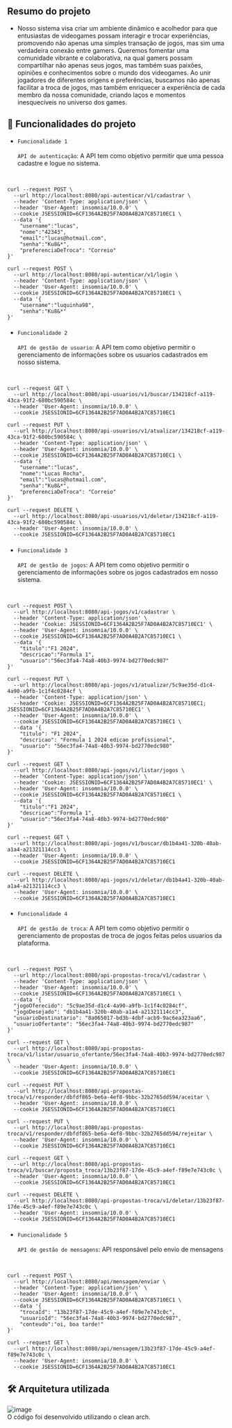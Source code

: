 ## Resumo do projeto
- Nosso sistema visa criar um ambiente dinâmico e acolhedor para que
entusiastas de videogames possam interagir e trocar experiências, promovendo
não apenas uma simples transação de jogos, mas sim uma verdadeira conexão
entre gamers. Queremos fomentar uma comunidade vibrante e colaborativa, na
qual gamers possam compartilhar não apenas seus jogos, mas também suas
paixões, opiniões e conhecimentos sobre o mundo dos videogames. Ao unir
jogadores de diferentes origens e preferências, buscamos não apenas facilitar a
troca de jogos, mas também enriquecer a experiência de cada membro da nossa
comunidade, criando laços e momentos inesquecíveis no universo dos games.

## 🔨 Funcionalidades do projeto

- `Funcionalidade 1` <br><br>
`API de autenticação`: A API tem como objetivo permitir que uma pessoa cadastre e logue no sistema.
</br>


```
curl --request POST \
  --url http://localhost:8080/api-autenticar/v1/cadastrar \
  --header 'Content-Type: application/json' \
  --header 'User-Agent: insomnia/10.0.0' \
  --cookie JSESSIONID=6CF1364A2B25F7AD0A4B2A7C85710EC1 \
  --data '{
	"username":"lucas",
	"nome":"42343",
	"email":"lucas@hotmail.com",
	"senha":"Ku8&*",
	"preferenciaDeTroca": "Correio"
}'
```


```
curl --request POST \
  --url http://localhost:8080/api-autenticar/v1/login \
  --header 'Content-Type: application/json' \
  --header 'User-Agent: insomnia/10.0.0' \
  --cookie JSESSIONID=6CF1364A2B25F7AD0A4B2A7C85710EC1 \
  --data '{
	"username":"luquinha98",
	"senha":"Ku8&*"
}'
```

#### 
- `Funcionalidade 2` <br><br> 
`API de gestão de usuario`: A API tem como objetivo permitir o gerenciamento de informações sobre os usuarios cadastrados em nosso sistema. 
</br>

```
curl --request GET \
  --url http://localhost:8080/api-usuarios/v1/buscar/134218cf-a119-43ca-91f2-680bc590584c \
  --header 'User-Agent: insomnia/10.0.0' \
  --cookie JSESSIONID=6CF1364A2B25F7AD0A4B2A7C85710EC1
```

```
curl --request PUT \
  --url http://localhost:8080/api-usuarios/v1/atualizar/134218cf-a119-43ca-91f2-680bc590584c \
  --header 'Content-Type: application/json' \
  --header 'User-Agent: insomnia/10.0.0' \
  --cookie JSESSIONID=6CF1364A2B25F7AD0A4B2A7C85710EC1 \
  --data '{
	"username":"lucas",
	"nome":"Lucas Rocha",
	"email":"lucas@hotmail.com",
	"senha":"Ku8&*",
	"preferenciaDeTroca": "Correio"
}'
```

```
curl --request DELETE \
  --url http://localhost:8080/api-usuarios/v1/deletar/134218cf-a119-43ca-91f2-680bc590584c \
  --header 'User-Agent: insomnia/10.0.0' \
  --cookie JSESSIONID=6CF1364A2B25F7AD0A4B2A7C85710EC1
```


#### 
- `Funcionalidade 3` <br><br>
`API de gestão de jogos`: A API tem como objetivo permitir o gerenciamento de informações sobre os jogos cadastrados em nosso sistema. 
</br>

```
curl --request POST \
  --url http://localhost:8080/api-jogos/v1/cadastrar \
  --header 'Content-Type: application/json' \
  --header 'Cookie: JSESSIONID=6CF1364A2B25F7AD0A4B2A7C85710EC1' \
  --header 'User-Agent: insomnia/10.0.0' \
  --cookie JSESSIONID=6CF1364A2B25F7AD0A4B2A7C85710EC1 \
  --data '{
	"titulo":"F1 2024",
	"descricao":"Formula 1",
	"usuario":"56ec3fa4-74a8-40b3-9974-bd2770edc987"
}'
```

```
curl --request PUT \
  --url http://localhost:8080/api-jogos/v1/atualizar/5c9ae35d-d1c4-4a90-a9fb-1c1f4c0284cf \
  --header 'Content-Type: application/json' \
  --header 'Cookie: JSESSIONID=6CF1364A2B25F7AD0A4B2A7C85710EC1; JSESSIONID=6CF1364A2B25F7AD0A4B2A7C85710EC1' \
  --header 'User-Agent: insomnia/10.0.0' \
  --cookie JSESSIONID=6CF1364A2B25F7AD0A4B2A7C85710EC1 \
  --data '{
	"titulo": "F1 2024",
	"descricao": "Formula 1 2024 edicao profissional",
	"usuario": "56ec3fa4-74a8-40b3-9974-bd2770edc980"
}'
```

```
curl --request GET \
  --url http://localhost:8080/api-jogos/v1/listar/jogos \
  --header 'Content-Type: application/json' \
  --header 'Cookie: JSESSIONID=6CF1364A2B25F7AD0A4B2A7C85710EC1' \
  --header 'User-Agent: insomnia/10.0.0' \
  --cookie JSESSIONID=6CF1364A2B25F7AD0A4B2A7C85710EC1 \
  --data '{
	"titulo":"F1 2024",
	"descricao":"Formula 1",
	"usuario":"56ec3fa4-74a8-40b3-9974-bd2770edc980"
}'
```

```
curl --request GET \
  --url http://localhost:8080/api-jogos/v1/buscar/db1b4a41-320b-40ab-a1a4-a21321114cc3 \
  --header 'User-Agent: insomnia/10.0.0' \
  --cookie JSESSIONID=6CF1364A2B25F7AD0A4B2A7C85710EC1
```

```
curl --request DELETE \
  --url http://localhost:8080/api-jogos/v1/deletar/db1b4a41-320b-40ab-a1a4-a21321114cc3 \
  --header 'User-Agent: insomnia/10.0.0' \
  --cookie JSESSIONID=6CF1364A2B25F7AD0A4B2A7C85710EC1
```

#### 
- `Funcionalidade 4` <br><br>
`API de gestão de troca`: A API tem como objetivo permitir o gerenciamento de propostas de troca de jogos feitas pelos usuarios da plataforma.
</br>

```
curl --request POST \
  --url http://localhost:8080/api-propostas-troca/v1/cadastrar \
  --header 'Content-Type: application/json' \
  --header 'User-Agent: insomnia/10.0.0' \
  --cookie JSESSIONID=6CF1364A2B25F7AD0A4B2A7C85710EC1 \
  --data '{
  "jogoOferecido": "5c9ae35d-d1c4-4a90-a9fb-1c1f4c0284cf",
  "jogoDesejado": "db1b4a41-320b-40ab-a1a4-a21321114cc3",
  "usuarioDestinatario": "8a065017-bd3b-4dbf-acb9-9ac6ea323aa6",
  "usuarioOfertante": "56ec3fa4-74a8-40b3-9974-bd2770edc987"
}'
```

```
curl --request GET \
  --url http://localhost:8080/api-propostas-troca/v1/listar/usuario_ofertante/56ec3fa4-74a8-40b3-9974-bd2770edc987 \
  --header 'User-Agent: insomnia/10.0.0' \
  --cookie JSESSIONID=6CF1364A2B25F7AD0A4B2A7C85710EC1
```

```
curl --request PUT \
  --url http://localhost:8080/api-propostas-troca/v1/responder/dbfdf865-be6a-4ef8-9bbc-32b2765dd594/aceitar \
  --header 'User-Agent: insomnia/10.0.0' \
  --cookie JSESSIONID=6CF1364A2B25F7AD0A4B2A7C85710EC1
```
```
curl --request PUT \
  --url http://localhost:8080/api-propostas-troca/v1/responder/dbfdf865-be6a-4ef8-9bbc-32b2765dd594/rejeitar \
  --header 'User-Agent: insomnia/10.0.0' \
  --cookie JSESSIONID=6CF1364A2B25F7AD0A4B2A7C85710EC1
```
```
curl --request GET \
  --url http://localhost:8080/api-propostas-troca/v1/buscar/proposta_troca/13b23f87-17de-45c9-a4ef-f89e7e743c0c \
  --header 'User-Agent: insomnia/10.0.0' \
  --cookie JSESSIONID=6CF1364A2B25F7AD0A4B2A7C85710EC1
```
```
curl --request DELETE \
  --url http://localhost:8080/api-propostas-troca/v1/deletar/13b23f87-17de-45c9-a4ef-f89e7e743c0c \
  --header 'User-Agent: insomnia/10.0.0' \
  --cookie JSESSIONID=6CF1364A2B25F7AD0A4B2A7C85710EC1
```

#### 
- `Funcionalidade 5` <br><br>
`API de gestão de mensagens`: API responsável pelo envio de mensagens
</br>

```
curl --request POST \
  --url http://localhost:8080/api/mensagem/enviar \
  --header 'Content-Type: application/json' \
  --header 'User-Agent: insomnia/10.0.0' \
  --cookie JSESSIONID=6CF1364A2B25F7AD0A4B2A7C85710EC1 \
  --data '{
	"trocaId": "13b23f87-17de-45c9-a4ef-f89e7e743c0c",
	"usuarioId": "56ec3fa4-74a8-40b3-9974-bd2770edc987",
	"conteudo":"oi, boa tarde!"
}'
```

```
curl --request GET \
  --url http://localhost:8080/api/mensagem/13b23f87-17de-45c9-a4ef-f89e7e743c0c \
  --header 'User-Agent: insomnia/10.0.0' \
  --cookie JSESSIONID=6CF1364A2B25F7AD0A4B2A7C85710EC1
```

## 🛠️ Arquitetura utilizada
![image](https://github.com/lucasr-conceicao/monitoramento-consumo-energia/assets/64719344/962b3549-c2de-47b8-89da-b09065d59ef6) <br>
O código foi desenvolvido utilizando o clean arch.

